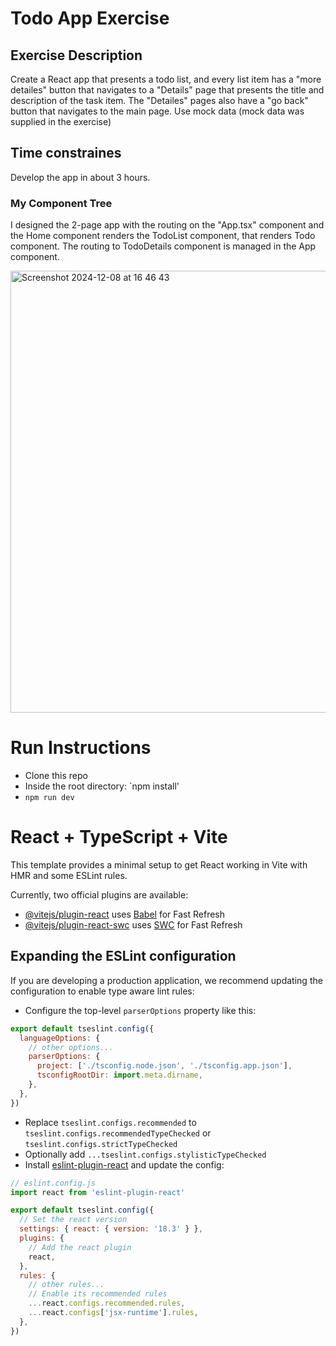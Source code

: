 # Todo App Exercise
## Exercise Description
Create a React app that presents a todo list, and every list item has a "more detailes" button that navigates to a "Details" page that presents the title and description of the task item.
The "Detailes" pages also have a "go back" button that navigates to the main page.
Use mock data (mock data was supplied in the exercise)

## Time constraines
Develop the app in about 3 hours.

### My Component Tree

I designed the 2-page app with the routing on the "App.tsx" component and the Home component renders the TodoList component, that renders Todo component.
The routing to TodoDetails component is managed in the App component.

<img width="707" alt="Screenshot 2024-12-08 at 16 46 43" src="https://github.com/user-attachments/assets/639cc72f-993d-4d59-886b-0c44b743f808">

# Run Instructions

* Clone this repo
* Inside the root directory: `npm install'
* `npm run dev`

# React + TypeScript + Vite

This template provides a minimal setup to get React working in Vite with HMR and some ESLint rules.

Currently, two official plugins are available:

- [@vitejs/plugin-react](https://github.com/vitejs/vite-plugin-react/blob/main/packages/plugin-react/README.md) uses [Babel](https://babeljs.io/) for Fast Refresh
- [@vitejs/plugin-react-swc](https://github.com/vitejs/vite-plugin-react-swc) uses [SWC](https://swc.rs/) for Fast Refresh

## Expanding the ESLint configuration

If you are developing a production application, we recommend updating the configuration to enable type aware lint rules:

- Configure the top-level `parserOptions` property like this:

```js
export default tseslint.config({
  languageOptions: {
    // other options...
    parserOptions: {
      project: ['./tsconfig.node.json', './tsconfig.app.json'],
      tsconfigRootDir: import.meta.dirname,
    },
  },
})
```

- Replace `tseslint.configs.recommended` to `tseslint.configs.recommendedTypeChecked` or `tseslint.configs.strictTypeChecked`
- Optionally add `...tseslint.configs.stylisticTypeChecked`
- Install [eslint-plugin-react](https://github.com/jsx-eslint/eslint-plugin-react) and update the config:

```js
// eslint.config.js
import react from 'eslint-plugin-react'

export default tseslint.config({
  // Set the react version
  settings: { react: { version: '18.3' } },
  plugins: {
    // Add the react plugin
    react,
  },
  rules: {
    // other rules...
    // Enable its recommended rules
    ...react.configs.recommended.rules,
    ...react.configs['jsx-runtime'].rules,
  },
})
```
